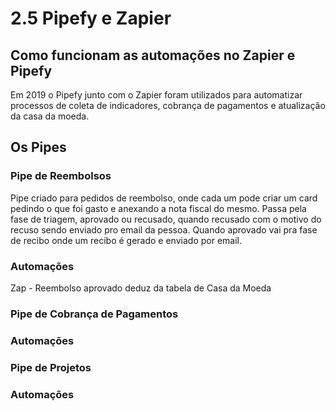 # 2.5 Pipefy e Zapier

## Como funcionam as automações no Zapier e Pipefy

Em 2019 o Pipefy junto com o Zapier foram utilizados para automatizar processos de coleta de indicadores, cobrança de pagamentos e atualização da casa da moeda.

## Os Pipes
### Pipe de Reembolsos

Pipe criado para pedidos de reembolso, onde cada um pode criar um card pedindo o que foi gasto e anexando a nota fiscal do mesmo.
Passa pela fase de triagem, aprovado ou recusado, quando recusado com o motivo do recuso sendo enviado pro email da pessoa. Quando aprovado vai pra fase
de recibo onde um recibo é gerado e enviado por email.

### Automações

Zap - Reembolso aprovado deduz da tabela de Casa da Moeda

### Pipe de Cobrança de Pagamentos

### Automações

### Pipe de Projetos

### Automações
